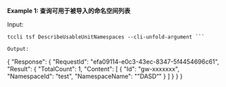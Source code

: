 **Example 1: 查询可用于被导入的命名空间列表**



Input: 

```
tccli tsf DescribeUsableUnitNamespaces --cli-unfold-argument ```

Output: 
```
{
    "Response": {
        "RequestId": "efa09114-e0c3-43ec-8347-5f4454696c61",
        "Result": {
            "TotalCount": 1,
            "Content": [
                {
                    "Id": "gw-xxxxxxx",
                    "NamespaceId": "test",
                    "NamespaceName": "”DASD“"
                }
            ]
        }
    }
}
```

